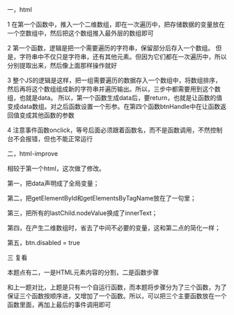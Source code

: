 一，html 

1 在第一个函数中，推入一个二维数组，即在一次遍历中，把存储数据的变量放在一个空数组中，然后把这个数组推入最外层的数组即可

2 第一个函数，逻辑是把一个需要遍历的字符串，保留部分后存入一个数组。 但是，字符串中不仅只是字符串，还有其他元素。但因为它们都在一次遍历中，所以分别提取出来，然后像上面那样操作就好

3 整个JS的逻辑是这样，把一组需要遍历的数据存入一个数组中，将数组排序，然后再将这个数组组成新的字符串并遍历输出。所以，三步中都需要用到这个数组，也就是data。
所以，第一个函数生成data后，要return，也就是让函数的值变成data数组。对之后函数设置一个形参。在第四个函数btnHandle中在让函数返回值变成其他函数的参数

4 注意事件函数onclick，等号后面必须跟着函数名，而不是函数调用，不然控制台不会报错，但也不能正常运行

二，html-improve

相较于第一个html，这次做了修改。

第一，把data声明成了全局变量；

第二，把getElementById和getElementsByTagName放在了一句里；

第三，把所有的lastChild.nodeValue换成了innerText；

第四，在产生二维数组时，省去了中间不必要的变量，这和第二点的简化一样；

第五，btn.disabled = true

三 复看

本题点有二，一是HTML元素内容的分割，二是函数步骤

和上一题对比，上题是只有一个自运行函数，而本题将步骤分为了三个函数，为了保证三个函数按顺序进，又增加了一个函数。所以，可以把三个主要函数放在一个函数里面，再加上最后的事件调用即可
